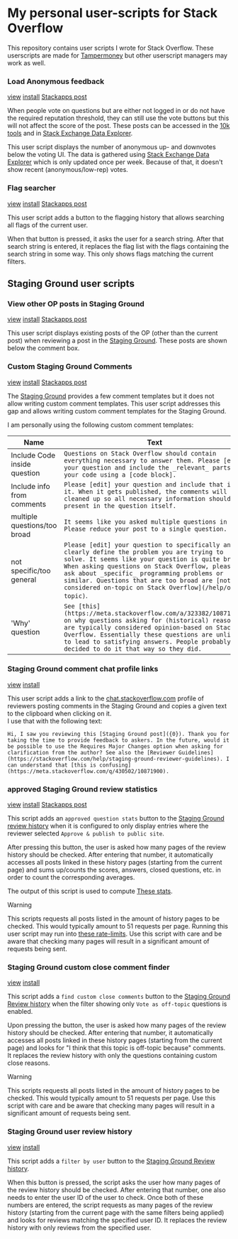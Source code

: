 # My personal user-scripts for Stack Overflow

This repository contains user scripts I wrote for Stack Overflow.
These userscripts are made for [Tampermoney](https://www.tampermonkey.net/) but other userscript managers may work as well.

### Load Anonymous feedback
[view](https://github.com/danthe1st/SO-Userscripts/blob/master/anonymous_feedback.user.js) [install](https://raw.githubusercontent.com/danthe1st/SO-Userscripts/master/anonymous_feedback.user.js) [Stackapps post](https://stackapps.com/q/9680/65705)

When people vote on questions but are either not logged in or do not have the required reputation threshold,
they can still use the vote buttons but this will not affect the score of the post.
These posts can be accessed in the [10k tools](https://stackoverflow.com/tools) and in [Stack Exchange Data Explorer](https://data.stackexchange.com/).

This user script displays the number of anonymous up- and downvotes below the voting UI.
The data is gathered using [Stack Exchange Data Explorer](https://data.stackexchange.com/) which is only updated once per week.
Because of that, it doesn't show recent (anonymous/low-rep) votes.

### Flag searcher
[view](https://github.com/danthe1st/SO-Userscripts/blob/master/flag_searcher.user.js) [install](https://raw.githubusercontent.com/danthe1st/SO-Userscripts/master/flag_searcher.user.js) [Stackapps post](https://stackapps.com/q/10563/65705)

This user script adds a button to the flagging history that allows searching all flags of the current user.

When that button is pressed, it asks the user for a search string.
After that search string is entered, it replaces the flag list with the flags containing the search string in some way.
This only shows flags matching the current filters.

## Staging Ground user scripts

### View other OP posts in Staging Ground
[view](https://github.com/danthe1st/SO-Userscripts/blob/master/ViewOtherPostsInSG.user.js) [install](https://raw.githubusercontent.com/danthe1st/SO-Userscripts/master/ViewOtherPostsInSG.user.js) [Stackapps post](https://stackapps.com/q/10571/65705)

This user script displays existing posts of the OP (other than the current post) when reviewing a post in the [Staging Ground](https://stackoverflow.com/help/staging-ground).
These posts are shown below the comment box.

### Custom Staging Ground Comments
[view](https://github.com/danthe1st/SO-Userscripts/blob/master/CustomSGComments.user.js) [install](https://raw.githubusercontent.com/danthe1st/SO-Userscripts/master/CustomSGComments.user.js) [Stackapps post](https://stackapps.com/q/10570/65705)

The [Staging Ground](https://stackoverflow.com/help/staging-ground) provides a few comment templates but it does not allow writing custom comment templates.
This user script addresses this gap and allows writing custom comment templates for the Staging Ground.

I am personally using the following custom comment templates:

|Name|Text|
|---|---|
|Include Code inside question|`Questions on Stack Overflow should contain everything necessary to answer them. Please [edit] your question and include the _relevant_ parts of your code using a [code block].`|
|Include info from comments|`Please [edit] your question and include that in it. When it gets published, the comments will be cleaned up so all necessary information should be present in the question itself.`|
|multiple questions/too broad|`It seems like you asked multiple questions in one. Please reduce your post to a single question.`|
|not specific/too general|`Please [edit] your question to specifically and clearly define the problem you are trying to solve. It seems like your question is quite broad. When asking questions on Stack Overflow, please ask about _specific_ programming problems or similar. Questions that are too broad are [not considered on-topic on Stack Overflow](/help/on-topic)`.|
|'Why' question|`See [this](https://meta.stackoverflow.com/a/323382/10871900) on why questions asking for (historical) reasoning are typically considered opinion-based on Stack Overflow. Essentially these questions are unlikely to lead to satisfying answers. People probably decided to do it that way so they did.`|


### Staging Ground comment chat profile links
[view](https://github.com/danthe1st/SO-Userscripts/blob/master/SGCommentChatLinks.user.js) [install](https://raw.githubusercontent.com/danthe1st/SO-Userscripts/master/SGCommentChatLinks.user.js)

This user script adds a link to the [chat.stackoverflow.com](https://chat.stackoverflow.com) profile of reviewers posting comments in the Staging Ground and copies a given text to the clipboard when clicking on it.  
I use that with the following text:
```none
Hi, I saw you reviewing this [Staging Ground post]({0}). Thank you for taking the time to provide feedback to askers. In the future, would it be possible to use the Requires Major Changes option when asking for clarification from the author? See also the [Reviewer Guidelines](https://stackoverflow.com/help/staging-ground-reviewer-guidelines). I can understand that [this is confusing](https://meta.stackoverflow.com/q/430502/10871900).
```

### approved Staging Ground review statistics
[view](https://github.com/danthe1st/SO-Userscripts/blob/master/SGReviewHistoryStats.user.js) [install](https://raw.githubusercontent.com/danthe1st/SO-Userscripts/master/SGReviewHistoryStats.user.js) [Stackapps post](https://stackapps.com/q/10581/65705)

This script adds an `approved question stats` button to the [Staging Ground review history](https://stackoverflow.com/staging-ground/review-history?reviewAction=ApproveAndPublish) when it is configured to only display entries where the reviewer selected `Approve & publish to public site`.

After pressing this button, the user is asked how many pages of the review history should be checked. After entering that number, it automatically accesses all posts linked in these history pages (starting from the current page) and sums up/counts the scores, answers, closed questions, etc. in order to count the corresponding averages.

The output of this script is used to compute [These stats](https://github.com/danthe1st/StagingGroundStats/).

> [!WARNING]
> This scripts requests all posts listed in the amount of history pages to be checked. This would typically amount to 51 requests per page.
> Running this user script may run into [these rate-limits](https://meta.stackexchange.com/q/403002/525172).
> Use this script with care and be aware that checking many pages will result in a significant amount of requests being sent.

### Staging Ground custom close comment finder

[view](https://github.com/danthe1st/SO-Userscripts/blob/master/FindSGCustomCloseComments.user.js) [install](https://raw.githubusercontent.com/danthe1st/SO-Userscripts/master/FindSGCustomCloseComments.user.js)

This script adds a `find custom close comments` button to the [Staging Ground Review history](https://stackoverflow.com/staging-ground/review-history?reviewAction=VoteAsOffTopic) when the filter showing only `Vote as off-topic` questions is enabled.

Upon pressing the button, the user is asked how many pages of the review history should be checked. After entering that number, it automatically accesses all posts linked in these history pages (starting from the current page) and looks for "I think that this topic is off-topic because" comments.
It replaces the review history with only the questions containing custom close reasons.

> [!WARNING]
> This scripts requests all posts listed in the amount of history pages to be checked. This would typically amount to 51 requests per page.
> Use this script with care and be aware that checking many pages will result in a significant amount of requests being sent.

### Staging Ground user review history

[view](https://github.com/danthe1st/SO-Userscripts/blob/master/SGUserReviewHistory.user.js) [install](https://raw.githubusercontent.com/danthe1st/SO-Userscripts/master/SGUserReviewHistory.user.js)

This script adds a `filter by user` button to the [Staging Ground Review history](https://stackoverflow.com/staging-ground/review-history?reviewAction=VoteAsOffTopic).

When this button is pressed, the script asks the user how many pages of the review history should be checked. After entering that number, one also needs to enter the user ID of the user to check.
Once both of these numbers are entered, the script requests as many pages of the review history (starting from the current page with the same filters being applied) and looks for reviews matching the specified user ID.
It replaces the review history with only reviews from the specified user.
